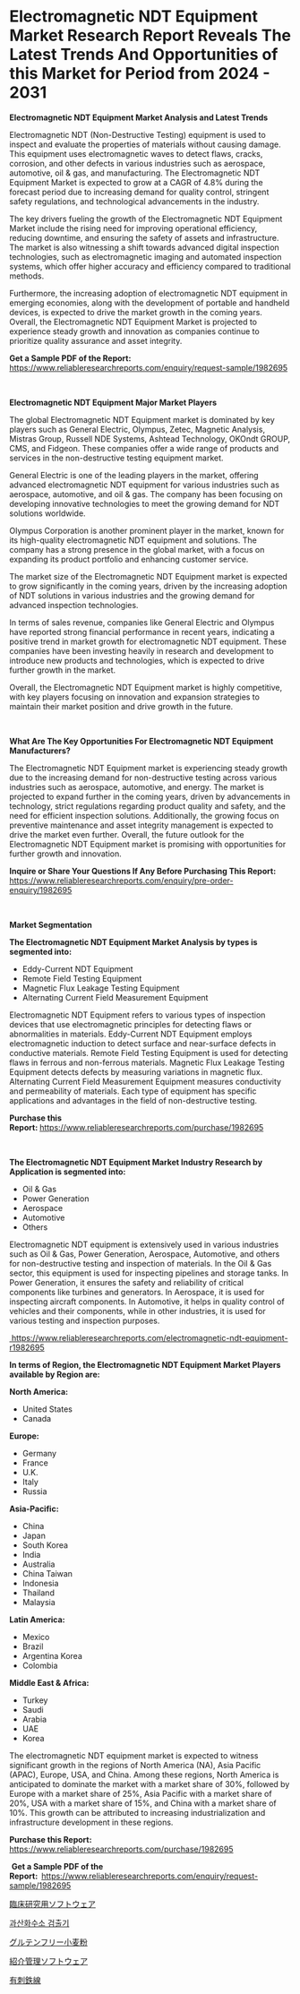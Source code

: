 <p><h1>Electromagnetic NDT Equipment Market Research Report Reveals The Latest Trends And Opportunities of this Market for Period from 2024 - 2031</h1></p><p><strong>Electromagnetic NDT Equipment Market Analysis and Latest Trends</strong></p>
<p><p>Electromagnetic NDT (Non-Destructive Testing) equipment is used to inspect and evaluate the properties of materials without causing damage. This equipment uses electromagnetic waves to detect flaws, cracks, corrosion, and other defects in various industries such as aerospace, automotive, oil & gas, and manufacturing. The Electromagnetic NDT Equipment Market is expected to grow at a CAGR of 4.8% during the forecast period due to increasing demand for quality control, stringent safety regulations, and technological advancements in the industry.</p><p>The key drivers fueling the growth of the Electromagnetic NDT Equipment Market include the rising need for improving operational efficiency, reducing downtime, and ensuring the safety of assets and infrastructure. The market is also witnessing a shift towards advanced digital inspection technologies, such as electromagnetic imaging and automated inspection systems, which offer higher accuracy and efficiency compared to traditional methods.</p><p>Furthermore, the increasing adoption of electromagnetic NDT equipment in emerging economies, along with the development of portable and handheld devices, is expected to drive the market growth in the coming years. Overall, the Electromagnetic NDT Equipment Market is projected to experience steady growth and innovation as companies continue to prioritize quality assurance and asset integrity.</p></p>
<p><strong>Get a Sample PDF of the Report:&nbsp;</strong> <a href="https://www.reliableresearchreports.com/enquiry/request-sample/1982695">https://www.reliableresearchreports.com/enquiry/request-sample/1982695</a></p>
<p>&nbsp;</p>
<p><strong>Electromagnetic NDT Equipment Major Market Players</strong></p>
<p><p>The global Electromagnetic NDT Equipment market is dominated by key players such as General Electric, Olympus, Zetec, Magnetic Analysis, Mistras Group, Russell NDE Systems, Ashtead Technology, OKOndt GROUP, CMS, and Fidgeon. These companies offer a wide range of products and services in the non-destructive testing equipment market.</p><p>General Electric is one of the leading players in the market, offering advanced electromagnetic NDT equipment for various industries such as aerospace, automotive, and oil & gas. The company has been focusing on developing innovative technologies to meet the growing demand for NDT solutions worldwide.</p><p>Olympus Corporation is another prominent player in the market, known for its high-quality electromagnetic NDT equipment and solutions. The company has a strong presence in the global market, with a focus on expanding its product portfolio and enhancing customer service.</p><p>The market size of the Electromagnetic NDT Equipment market is expected to grow significantly in the coming years, driven by the increasing adoption of NDT solutions in various industries and the growing demand for advanced inspection technologies.</p><p>In terms of sales revenue, companies like General Electric and Olympus have reported strong financial performance in recent years, indicating a positive trend in market growth for electromagnetic NDT equipment. These companies have been investing heavily in research and development to introduce new products and technologies, which is expected to drive further growth in the market.</p><p>Overall, the Electromagnetic NDT Equipment market is highly competitive, with key players focusing on innovation and expansion strategies to maintain their market position and drive growth in the future.</p></p>
<p>&nbsp;</p>
<p><strong>What Are The Key Opportunities For Electromagnetic NDT Equipment Manufacturers?</strong></p>
<p><p>The Electromagnetic NDT Equipment market is experiencing steady growth due to the increasing demand for non-destructive testing across various industries such as aerospace, automotive, and energy. The market is projected to expand further in the coming years, driven by advancements in technology, strict regulations regarding product quality and safety, and the need for efficient inspection solutions. Additionally, the growing focus on preventive maintenance and asset integrity management is expected to drive the market even further. Overall, the future outlook for the Electromagnetic NDT Equipment market is promising with opportunities for further growth and innovation.</p></p>
<p><strong>Inquire or Share Your Questions If Any Before Purchasing This Report:</strong> <a href="https://www.reliableresearchreports.com/enquiry/pre-order-enquiry/1982695">https://www.reliableresearchreports.com/enquiry/pre-order-enquiry/1982695</a></p>
<p>&nbsp;</p>
<p><strong>Market Segmentation</strong></p>
<p><strong>The Electromagnetic NDT Equipment Market Analysis by types is segmented into:</strong></p>
<p><ul><li>Eddy-Current NDT Equipment</li><li>Remote Field Testing Equipment</li><li>Magnetic Flux Leakage Testing Equipment</li><li>Alternating Current Field Measurement Equipment</li></ul></p>
<p><p>Electromagnetic NDT Equipment refers to various types of inspection devices that use electromagnetic principles for detecting flaws or abnormalities in materials. Eddy-Current NDT Equipment employs electromagnetic induction to detect surface and near-surface defects in conductive materials. Remote Field Testing Equipment is used for detecting flaws in ferrous and non-ferrous materials. Magnetic Flux Leakage Testing Equipment detects defects by measuring variations in magnetic flux. Alternating Current Field Measurement Equipment measures conductivity and permeability of materials. Each type of equipment has specific applications and advantages in the field of non-destructive testing.</p></p>
<p><strong>Purchase this Report:&nbsp;</strong><a href="https://www.reliableresearchreports.com/purchase/1982695">https://www.reliableresearchreports.com/purchase/1982695</a></p>
<p>&nbsp;</p>
<p><strong>The Electromagnetic NDT Equipment Market Industry Research by Application is segmented into:</strong></p>
<p><ul><li>Oil & Gas</li><li>Power Generation</li><li>Aerospace</li><li>Automotive</li><li>Others</li></ul></p>
<p><p>Electromagnetic NDT equipment is extensively used in various industries such as Oil & Gas, Power Generation, Aerospace, Automotive, and others for non-destructive testing and inspection of materials. In the Oil & Gas sector, this equipment is used for inspecting pipelines and storage tanks. In Power Generation, it ensures the safety and reliability of critical components like turbines and generators. In Aerospace, it is used for inspecting aircraft components. In Automotive, it helps in quality control of vehicles and their components, while in other industries, it is used for various testing and inspection purposes.</p></p>
<p><a href="https://www.reliableresearchreports.com/electromagnetic-ndt-equipment-r1982695">&nbsp;https://www.reliableresearchreports.com/electromagnetic-ndt-equipment-r1982695</a></p>
<p><strong>In terms of Region, the Electromagnetic NDT Equipment Market Players available by Region are:</strong></p>
<p>
    <p> <strong> North America: </strong>
        <ul>
            <li>United States</li>
            <li>Canada</li>
        </ul>
        </p> 
    <p> <strong> Europe: </strong>
        <ul>
            <li>Germany</li>
            <li>France</li>
            <li>U.K.</li>
            <li>Italy</li>
            <li>Russia</li>
        </ul>
        </p> 
    <p> <strong> Asia-Pacific: </strong>
        <ul>
            <li>China</li>
            <li>Japan</li>
            <li>South Korea</li>
            <li>India</li>
            <li>Australia</li>
            <li>China Taiwan</li>
            <li>Indonesia</li>
            <li>Thailand</li>
            <li>Malaysia</li>
        </ul>
        </p> 
    <p> <strong> Latin America: </strong>
        <ul>
            <li>Mexico</li>
            <li>Brazil</li>
            <li>Argentina Korea</li>
            <li>Colombia</li>
        </ul>
        </p> 
    <p> <strong> Middle East & Africa: </strong>
        <ul>
            <li>Turkey</li>
            <li>Saudi</li>
            <li>Arabia</li>
            <li>UAE</li>
            <li>Korea</li>
        </ul>
    </p>
    </p>
<p><p>The electromagnetic NDT equipment market is expected to witness significant growth in the regions of North America (NA), Asia Pacific (APAC), Europe, USA, and China. Among these regions, North America is anticipated to dominate the market with a market share of 30%, followed by Europe with a market share of 25%, Asia Pacific with a market share of 20%, USA with a market share of 15%, and China with a market share of 10%. This growth can be attributed to increasing industrialization and infrastructure development in these regions.</p></p>
<p><strong>Purchase this Report: </strong><a href="https://www.reliableresearchreports.com/purchase/1982695">https://www.reliableresearchreports.com/purchase/1982695</a></p>
<p>&nbsp;<strong>Get a Sample PDF of the Report:&nbsp;&nbsp;</strong><a href="https://www.reliableresearchreports.com/enquiry/request-sample/1982695">https://www.reliableresearchreports.com/enquiry/request-sample/1982695</a></p>
<p><strong></strong></p>
<p><p><a href="https://github.com/avbqbctihcbe2/Market-Research-Report-List-1/blob/main/557023745254.md">臨床研究用ソフトウェア</a></p><p><a href="https://medium.com/@monserratemohr/%EA%B3%BC%EC%82%B0%ED%99%94%EC%88%98%EC%86%8C-%EA%B0%90%EC%A7%80%EA%B8%B0-%EC%8B%9C%EC%9E%A5-%EA%B7%9C%EB%AA%A8-%EC%8B%9C%EC%9E%A5-%EC%A0%84%EB%A7%9D-%EB%B0%8F-%EC%8B%9C%EC%9E%A5-%EC%98%88%EC%B8%A1-2024%EB%85%84%EB%B6%80%ED%84%B0-2031%EB%85%84%EA%B9%8C%EC%A7%80-4bb589c3f0e6">과산화수소 검출기</a></p><p><a href="https://medium.com/@amandasantosxavier51/%E3%82%B0%E3%83%AB%E3%83%86%E3%83%B3%E3%83%95%E3%83%AA%E3%83%BC%E5%B0%8F%E9%BA%A6%E7%B2%89%E5%B8%82%E5%A0%B4%E3%81%AE%E3%82%B7%E3%82%A7%E3%82%A2%E3%81%AE%E9%80%B2%E5%8C%96%E3%81%A8%E5%B8%82%E5%A0%B4%E6%88%90%E9%95%B7%E5%8B%95%E5%90%912024%E5%B9%B4%E3%81%8B%E3%82%892031%E5%B9%B4%E3%81%BE%E3%81%A7-30069dcd954a">グルテンフリー小麦粉</a></p><p><a href="https://github.com/luffiazaza/Market-Research-Report-List-1/blob/main/359890545255.md">紹介管理ソフトウェア</a></p><p><a href="https://medium.com/@queenlitle19361/%E6%9C%89%E5%88%BA%E9%89%84%E7%B7%9A%E5%B8%82%E5%A0%B4%E3%83%AC%E3%83%9D%E3%83%BC%E3%83%88%E3%81%AF-%E3%81%93%E3%81%AE%E5%B8%82%E5%A0%B4%E3%81%AE%E6%9C%80%E6%96%B0%E3%81%AE%E3%83%88%E3%83%AC%E3%83%B3%E3%83%89%E3%81%A8%E6%88%90%E9%95%B7%E6%A9%9F%E4%BC%9A%E3%82%92%E6%98%8E%E3%82%89%E3%81%8B%E3%81%AB%E3%81%97%E3%81%A6%E3%81%84%E3%81%BE%E3%81%99-c1efbaed8abd">有刺鉄線</a></p></p>